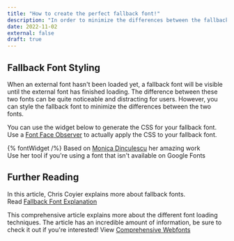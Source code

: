 ```yaml
---
title: "How to create the perfect fallback font!"
description: "In order to minimize the differences between the fallback font and the external font, you can style the fallback font. This article will explain how to create the perfect fallback font."
date: 2022-11-02
external: false
draft: true
---
```


## Fallback Font Styling
When an external font hasn't been loaded yet, a fallback font will be visible until the external font has finished loading. 
The difference between these two fonts can be quite noticeable and distracting for users. 
However, you can style the fallback font to minimize the differences between the two fonts.

You can use the widget below to generate the CSS for your fallback font.  
Use a [Font Face Observer](https://fontfaceobserver.com/) to actually apply the CSS to your fallback font.

{% fontWidget /%}
Based on [Monica Dinculescu](https://meowni.ca/font-style-matcher/) her amazing work  
Use her tool if you're using a font that isn't available on Google Fonts

## Further Reading
In this article, Chris Coyier explains more about fallback fonts.  
Read [Fallback Font Explanation](https://css-tricks.com/css-basics-fallback-font-stacks-robust-web-typography/)  

This comprehensive article explains more about the different font loading techniques.
The article has an incredible amount of information, be sure to check it out if you're interested!
View [Comprehensive Webfonts](https://www.zachleat.com/web/comprehensive-webfonts/)
